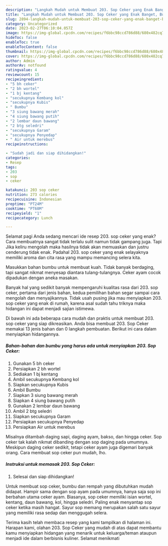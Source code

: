 ```yaml
---
description: "Langkah Mudah untuk Membuat 203. Sop Ceker yang Enak Banget, Buat Buka Puasa Lezat"
title: "Langkah Mudah untuk Membuat 203. Sop Ceker yang Enak Banget, Buat Buka Puasa Lezat"
slug: 2894-langkah-mudah-untuk-membuat-203-sop-ceker-yang-enak-banget-buat-buka-puasa-lezat
category: Uncategorized
date: 2023-02-27T06:10:04.057Z
image: https://img-global.cpcdn.com/recipes/f6bbc98ccd786d88/680x482cq70/203-sop-ceker-foto-resep-utama.jpg
hideToc: false
enableToc: true
enableTocContent: false
thumbnail: https://img-global.cpcdn.com/recipes/f6bbc98ccd786d88/680x482cq70/203-sop-ceker-foto-resep-utama.jpg
cover: https://img-global.cpcdn.com/recipes/f6bbc98ccd786d88/680x482cq70/203-sop-ceker-foto-resep-utama.jpg
author: Admin
authorAv: notfound
ratingvalue: 4
reviewcount: 15
recipeingredient:
- "5 bh ceker"
- "2 bh wortel"
- "1 bj kentang"
- "secukupnya Kembang kol"
- "secukupnya Kubis"
- " Bumbu"
- "3 siung bawang merah"
- "4 siung bawang putih"
- "2 lembar daun bawang"
- "2 btg seledri"
- "secukupnya Garam"
- "secukupnya Penyedap"
- " Air untuk merebus"
recipeinstructions:

- "Sudah jadi dan siap dihidangkan!"
categories:
- Resep
tags:
- 203
- sop
- ceker

katakunci: 203 sop ceker 
nutrition: 273 calories
recipecuisine: Indonesian
preptime: "PT24M"
cooktime: "PT60M"
recipeyield: "1"
recipecategory: Lunch

---
```



Selamat pagi Anda sedang mencari ide resep 203. sop ceker yang enak? Cara membuatnya sangat tidak terlalu sulit namun tidak gampang juga. Tapi Jika keliru mengolah maka hasilnya tidak akan memuaskan dan justru cenderung tidak enak. Padahal 203. sop ceker yang enak selayaknya memiliki aroma dan cita rasa yang mampu memancing selera kita.


Masukkan bahan bumbu untuk membuat kuah. Tidak banyak berdaging, tapi sangat nikmat menyesap diantara tulang-tulangnya. Ceker ayam cocok dipadukan dengan aneka masakan.

Banyak hal yang sedikit banyak mempengaruhi kualitas rasa dari 203. sop ceker, pertama dari jenis bahan, kedua pemilihan bahan segar sampai cara mengolah dan menyajikannya. Tidak usah pusing jika mau menyiapkan 203. sop ceker yang enak di rumah, karena asal sudah tahu triknya maka hidangan ini dapat menjadi sajian istimewa.


Di bawah ini ada beberapa cara mudah dan praktis untuk membuat 203. sop ceker yang siap dikreasikan. Anda bisa membuat 203. Sop Ceker memakai 13 jenis bahan dan 0 langkah pembuatan. Berikut ini cara dalam menyiapkan hidangannya.

<!--inarticleads1-->

##### Bahan-bahan dan bumbu yang harus ada untuk menyiapkan 203. Sop Ceker:

1. Gunakan 5 bh ceker
1. Persiapkan 2 bh wortel
1. Sediakan 1 bj kentang
1. Ambil secukupnya Kembang kol
1. Siapkan secukupnya Kubis
1. Ambil  Bumbu
1. Siapkan 3 siung bawang merah
1. Siapkan 4 siung bawang putih
1. Gunakan 2 lembar daun bawang
1. Ambil 2 btg seledri
1. Siapkan secukupnya Garam
1. Persiapkan secukupnya Penyedap
1. Persiapkan  Air untuk merebus


Misalnya ditambah daging sapi, daging ayam, bakso, dan hingga ceker. Sop ceker tak kalah nikmat dibanding dengan sop daging pada umumnya. Meskipun daging ceker sedikit, tetapi ceker ayam juga digemari banyak orang. Cara membuat sop ceker pun mudah, lho. 

<!--inarticleads2-->

##### Instruksi untuk memasak 203. Sop Ceker:


1. Selesai dan siap dihidangkan!

Untuk membuat sop ceker, bumbu dan rempah yang dibutuhkan mudah didapat. Hampir sama dengan sop ayam pada umumnya, hanya saja sop ini berbahan utama ceker ayam. Biasanya, sop ceker memiliki isian wortel, kentang, daun bawang, kol, hingga seledri. Paling enak menyantap sop ceker ketika masih hangat. Sayur sop memang merupakan salah satu sayur yang memiliki rasa sedap dan menggugah selera. 

Terima kasih telah membaca resep yang kami tampilkan di halaman ini. Harapan kami, olahan 203. Sop Ceker yang mudah di atas dapat membantu kamu menyiapkan hidangan yang menarik untuk keluarga/teman ataupun menjadi ide dalam berbisnis kuliner. Selamat menikmati
